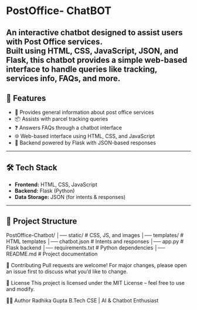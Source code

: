 # PostOffice- ChatBOT

An interactive chatbot designed to assist users with **Post Office services**.  
Built using **HTML, CSS, JavaScript, JSON, and Flask**, this chatbot provides a simple web-based interface to handle queries like tracking, services info, FAQs, and more.  
---

## 🚀 Features
- 📨 Provides general information about post office services  
- 📦 Assists with parcel tracking queries  
- ❓ Answers FAQs through a chatbot interface  
- 🌐 Web-based interface using HTML, CSS, and JavaScript  
- 🔗 Backend powered by Flask with JSON-based responses  
---

## 🛠️ Tech Stack
- **Frontend:** HTML, CSS, JavaScript  
- **Backend:** Flask (Python)  
- **Data Storage:** JSON (for intents & responses)  
---

## 📂 Project Structure
PostOffice-Chatbot/
│── static/ # CSS, JS, and images
│── templates/ # HTML templates
│── chatbot.json # Intents and responses
│── app.py # Flask backend
│── requirements.txt # Python dependencies
│── README.md # Project documentation


🤝 Contributing
Pull requests are welcome! For major changes, please open an issue first to discuss what you’d like to change.

📜 License
This project is licensed under the MIT License – feel free to use and modify.

👩‍💻 Author
Radhika Gupta
B.Tech CSE | AI & Chatbot Enthusiast


